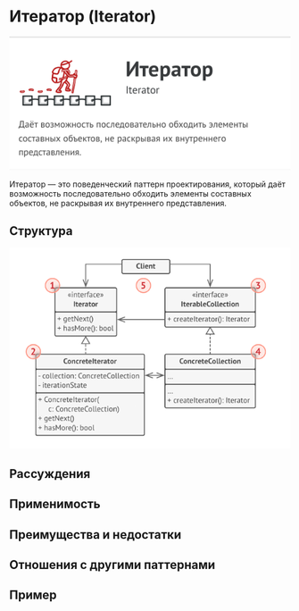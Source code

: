 # Итератор (Iterator)

![Строитель](./behavior/iterator/iterator.png)

Итератор — это поведенческий паттерн проектирования,
который даёт возможность последовательно обходить
элементы составных объектов, не раскрывая их
внутреннего представления.

## Структура

![Структура](./behavior/iterator/structure.png)


## Рассуждения



## Применимость



## Преимущества и недостатки



## Отношения с другими паттернами



## Пример
<!-- <link rel="stylesheet" href="./highlight/styles/atelier-forest-dark.css">
<script src="./highlight/highlight.pack.js"></script>
<script>hljs.initHighlightingOnLoad();</script>
<pre id="mycode" class="python">
<code> -->

```python

```
<!-- </code>
</pre> -->